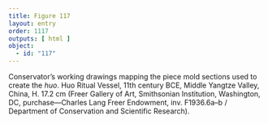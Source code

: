 ```yaml
---
title: Figure 117
layout: entry
order: 1117
outputs: [ html ]
object:
  - id: "117"
---
```


Conservator’s working drawings mapping the piece mold sections used to create the *huo*. Huo Ritual Vessel, 11th century BCE, Middle Yangtze Valley, China, H. 17.2 cm (Freer Gallery of Art, Smithsonian Institution, Washington, DC, purchase—Charles Lang Freer Endowment, inv. F1936.6a–b / Department of Conservation and Scientific Research).

